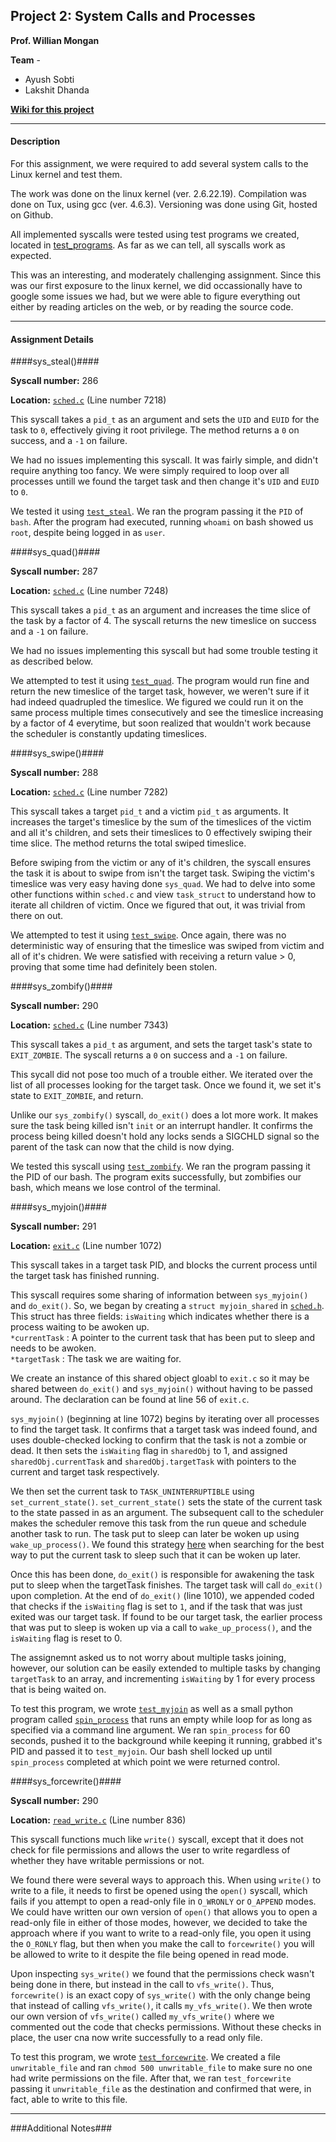 ## Project 2: System Calls and Processes ##

**Prof. Willian Mongan**

**Team** - 
* Ayush Sobti  
* Lakshit Dhanda

[**Wiki for this project**](https://github.com/xbonez/CS-370/wiki/Project-2)

-----

#### Description ####

For this assignment, we were required to add several system calls to the
Linux kernel and test them.

The work was done on the linux kernel (ver. 2.6.22.19). 
Compilation was done on Tux, using gcc (ver. 4.6.3).
Versioning was done using Git, hosted on Github.

All implemented syscalls were tested using test programs we created, located
in [test_programs](https://github.com/xbonez/CS-370/tree/P2/test_programs). As far as we can tell, all syscalls work as expected.

This was an interesting, and moderately challenging assignment. Since this
was our first exposure to the linux kernel, we did occassionally have to
google some issues we had, but we were able to figure everything out either
by reading articles on the web, or by reading the source code.

-----

#### Assignment Details ####

####sys_steal()####

**Syscall number:** 286

**Location:**
[`sched.c`](https://github.com/xbonez/CS-370/blob/P2/linux-2.6.22.19-cs543/kernel/sched.c) (Line number 7218)

This syscall takes a `pid_t` as an argument and sets the `UID` and `EUID` for the
task to `0`, effectively giving it root privilege. The method returns a `0` on
success, and a `-1` on failure.

We had no issues implementing this syscall. It was fairly simple, and didn't
require anything too fancy. We were simply required to loop over all
processes untill we found the target task and then change it's `UID` and
`EUID` to `0`.

We tested it using
[`test_steal`](https://github.com/xbonez/CS-370/blob/P2/test_programs/test_steal.c).
We ran the program passing it the `PID` of `bash`. After the program had
executed, running `whoami` on bash showed us `root`, despite being logged in
as `user`.


####sys_quad()####

**Syscall number:** 287

**Location:**
[`sched.c`](https://github.com/xbonez/CS-370/blob/P2/linux-2.6.22.19-cs543/kernel/sched.c)
(Line number 7248)

This syscall takes a `pid_t` as an argument and increases the time slice of
the task by a factor of 4. The syscall returns the new timeslice on success
and a `-1` on failure.

We had no issues implementing this syscall but had some trouble testing it
as described below.

We attempted to test it using
[`test_quad`](https://github.com/xbonez/CS-370/blob/P2/test_programs/test_quad.c).
The program would run fine and return the new timeslice of the target task,
however, we weren't sure if it had indeed quadrupled the timeslice. We
figured we could run it on the same process multiple times consecutively and
see the timeslice increasing by a factor of 4 everytime, but soon realized
that wouldn't work because the scheduler is constantly updating timeslices.


####sys_swipe()####

**Syscall number:** 288

**Location:**
[`sched.c`](https://github.com/xbonez/CS-370/blob/P2/linux-2.6.22.19-cs543/kernel/sched.c)
(Line number 7282)

This syscall takes a target `pid_t` and a victim `pid_t` as arguments. It
increases the target's timeslice by the sum of the timeslices of the victim
and all it's children, and sets their timeslices to 0 effectively swiping
their time slice. The method returns the total swiped timeslice.

Before swiping from the victim or any of it's children, the syscall ensures
the task it is about to swipe from isn't the target task. Swiping the
victim's timeslice was very easy having done `sys_quad`. We had to delve
into some other functions within `sched.c` and view `task_struct` to
understand how to iterate all children of victim. Once we figured that out,
it was trivial from there on out.

We attempted to test it using
[`test_swipe`](https://github.com/xbonez/CS-370/blob/P2/test_programs/test_swipe.c).
Once again, there was no deterministic way of ensuring that the timeslice
was swiped from victim and all of it's chidren. We were satisfied with
receiving a return value > 0, proving that some time had definitely been
stolen.


####sys_zombify()####

**Syscall number:** 290

**Location:**
[`sched.c`](https://github.com/xbonez/CS-370/blob/P2/linux-2.6.22.19-cs543/kernel/sched.c)
(Line number 7343)

This syscall takes a `pid_t` as argument, and sets the target task's state
to `EXIT_ZOMBIE`. The syscall returns a `0` on success and a `-1` on
failure.

This sycall did not pose too much of a trouble either. We iterated over the
list of all processes looking for the target task. Once we found it, we set
it's state to `EXIT_ZOMBIE`, and return.

Unlike our `sys_zombify()` syscall, `do_exit()` does a lot more work. It
makes sure the task being killed isn't `init` or an interrupt handler. It
confirms the process being killed doesn't hold any locks sends a SIGCHLD
signal so the parent of the task can now that the child is now dying.

We tested this syscall using
[`test_zombify`](https://github.com/xbonez/CS-370/blob/P2/test_programs/test_zombify.c).
We ran the program passing it the PID of our bash. The program exits
successfully, but zombifies our bash, which means we lose control of the
terminal.


####sys_myjoin()####

**Syscall number:** 291

**Location:**
[`exit.c`](https://github.com/xbonez/CS-370/blob/P2/linux-2.6.22.19-cs543/kernel/exit.c)
(Line number 1072)

This syscall takes in a target task PID, and blocks the current process
until the target task has finished running.

This syscall requires some sharing of information between `sys_myjoin()` and
`do_exit()`. So, we began by creating a `struct myjoin_shared` in
[`sched.h`](https://github.com/xbonez/CS-370/blob/P2/linux-2.6.22.19-cs543/include/linux/sched.h).
This struct has three fields: 
`isWaiting` which indicates whether there is a process waiting to be awoken
up.  
`*currentTask` : A pointer to the current task that has been put to sleep
and needs to be awoken.  
`*targetTask` : The task we are waiting for.

We create an instance of this shared object gloabl to `exit.c` so it may be
shared between `do_exit()` and `sys_myjoin()` without having to be passed
around. The declaration can be found at line 56 of `exit.c`. 

`sys_myjoin()` (beginning at line 1072) begins by iterating over all
processes to find the target task. It confirms that a target task was indeed
found, and uses double-checked locking to confirm that the task is not a
zombie or dead. It then sets the `isWaiting` flag in `sharedObj` to 1, and
assigned `sharedObj.currentTask` and `sharedObj.targetTask` with pointers
to the current and target task respectively.

We then set the current task to `TASK_UNINTERRUPTIBLE` using
`set_current_state()`. `set_current_state()` sets the state of the current
task to the state passed in as an argument. The subsequent call to the
scheduler makes the scheduler remove this task from the run queue and
schedule another task to run. The task put to sleep can later be woken up
using `wake_up_process()`. We found this strategy
[here](http://www.linuxjournal.com/article/8144) when searching for the
best way to put the current task to sleep such that it can be woken up
later.

Once this has been done, `do_exit()` is responsible for awakening the task
put to sleep when the targetTask finishes. The target task will call
`do_exit()` upon completion. At the end of `do_exit()` (line 1010), we
appended coded that checks if the `isWaiting` flag is set to `1`, and if the
task that was just exited was our target task. If found to be our target
task, the earlier process that was put to sleep is woken up via a call to
`wake_up_process()`, and the `isWaiting` flag is reset to 0.

The assignemnt asked us to not worry about multiple tasks joining, however,
our solution can be easily extended to multiple tasks by changing
`targetTask` to an array, and incrementing `isWaiting` by 1 for every
process that is being waited on.


To test this program, we wrote
[`test_myjoin`](https://github.com/xbonez/CS-370/blob/P2/test_programs/test_myjoin.c)
as well as a small python program called
[`spin_process`](https://github.com/xbonez/CS-370/blob/P2/test_programs/spin_process.py)
that runs an empty while loop for as long as specified via a command line
argument. We ran `spin_process` for 60 seconds, pushed it to the background
while keeping it running, grabbed it's PID and passed it to `test_myjoin`.
Our bash shell locked up until `spin_process` completed at which point we
were returned control.


####sys_forcewrite()####

**Syscall number:** 290

**Location:**
[`read_write.c`](https://github.com/xbonez/CS-370/blob/P2/linux-2.6.22.19-cs543/fs/read_write.c)
(Line number 836)

This syscall functions much like `write()` syscall, except that it does not
check for file permissions and allows the user to write regardless of
whether they have writable permissions or not. 

We found there were several ways to approach this. When using `write()` to
write to a file, it needs to first be opened using the `open()` syscall,
which fails if you attempt to open a read-only file in `O_WRONLY` or
`O_APPEND` modes. We could have written our own version of `open()` that
allows you to open a read-only file in either of those modes, however, we
decided to take the approach where if you want to write to a read-only file,
you open it using the `O_RONLY` flag, but then when you make the call to
`forcewrite()` you will be allowed to write to it despite the file being
opened in read mode.

Upon inspecting `sys_write()` we found that the permissions check wasn't
being done in there, but instead in the call to `vfs_write()`. Thus,
`forcewrite()` is an exact copy of `sys_write()` with the only change being
that instead of calling `vfs_write()`, it calls `my_vfs_write()`. We then
wrote our own version of `vfs_write()` called `my_vfs_write()` where we
commented out the code that checks permissions. Without these checks in
place, the user cna now write successfully to a read only file.

To test this program, we wrote
[`test_forcewrite`](https://github.com/xbonez/CS-370/blob/P2/test_programs/test_forcewrite.c).
We created a file `unwritable_file` and ran `chmod 500 unwritable_file` to
make sure no one had write permissions on the file. After that, we ran
`test_forcewrite` passing it `unwritable_file` as the destination and
confirmed that were, in fact, able to write to this file.


-----


###Additional Notes###
